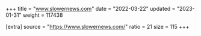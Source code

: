 +++
title = "www.slowernews.com"
date = "2022-03-22"
updated = "2023-01-31"
weight = 117438

[extra]
source = "https://www.slowernews.com/"
ratio = 21
size = 115
+++

